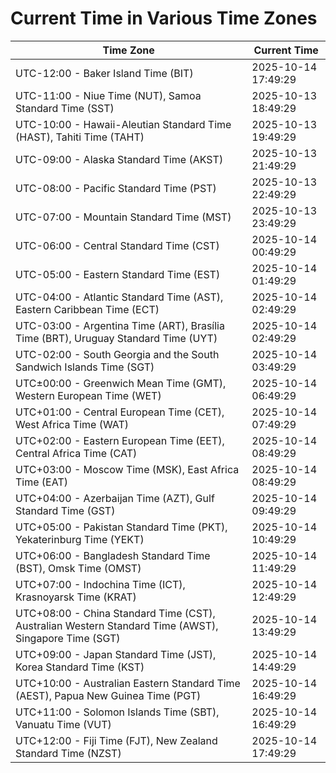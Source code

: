 # Current Time in Various Time Zones

| Time Zone | Current Time |
|-----------|--------------|
| UTC-12:00 - Baker Island Time (BIT) | 2025-10-14 17:49:29 |
| UTC-11:00 - Niue Time (NUT), Samoa Standard Time (SST) | 2025-10-13 18:49:29 |
| UTC-10:00 - Hawaii-Aleutian Standard Time (HAST), Tahiti Time (TAHT) | 2025-10-13 19:49:29 |
| UTC-09:00 - Alaska Standard Time (AKST) | 2025-10-13 21:49:29 |
| UTC-08:00 - Pacific Standard Time (PST) | 2025-10-13 22:49:29 |
| UTC-07:00 - Mountain Standard Time (MST) | 2025-10-13 23:49:29 |
| UTC-06:00 - Central Standard Time (CST) | 2025-10-14 00:49:29 |
| UTC-05:00 - Eastern Standard Time (EST) | 2025-10-14 01:49:29 |
| UTC-04:00 - Atlantic Standard Time (AST), Eastern Caribbean Time (ECT) | 2025-10-14 02:49:29 |
| UTC-03:00 - Argentina Time (ART), Brasília Time (BRT), Uruguay Standard Time (UYT) | 2025-10-14 02:49:29 |
| UTC-02:00 - South Georgia and the South Sandwich Islands Time (SGT) | 2025-10-14 03:49:29 |
| UTC±00:00 - Greenwich Mean Time (GMT), Western European Time (WET) | 2025-10-14 06:49:29 |
| UTC+01:00 - Central European Time (CET), West Africa Time (WAT) | 2025-10-14 07:49:29 |
| UTC+02:00 - Eastern European Time (EET), Central Africa Time (CAT) | 2025-10-14 08:49:29 |
| UTC+03:00 - Moscow Time (MSK), East Africa Time (EAT) | 2025-10-14 08:49:29 |
| UTC+04:00 - Azerbaijan Time (AZT), Gulf Standard Time (GST) | 2025-10-14 09:49:29 |
| UTC+05:00 - Pakistan Standard Time (PKT), Yekaterinburg Time (YEKT) | 2025-10-14 10:49:29 |
| UTC+06:00 - Bangladesh Standard Time (BST), Omsk Time (OMST) | 2025-10-14 11:49:29 |
| UTC+07:00 - Indochina Time (ICT), Krasnoyarsk Time (KRAT) | 2025-10-14 12:49:29 |
| UTC+08:00 - China Standard Time (CST), Australian Western Standard Time (AWST), Singapore Time (SGT) | 2025-10-14 13:49:29 |
| UTC+09:00 - Japan Standard Time (JST), Korea Standard Time (KST) | 2025-10-14 14:49:29 |
| UTC+10:00 - Australian Eastern Standard Time (AEST), Papua New Guinea Time (PGT) | 2025-10-14 16:49:29 |
| UTC+11:00 - Solomon Islands Time (SBT), Vanuatu Time (VUT) | 2025-10-14 16:49:29 |
| UTC+12:00 - Fiji Time (FJT), New Zealand Standard Time (NZST) | 2025-10-14 17:49:29 |
